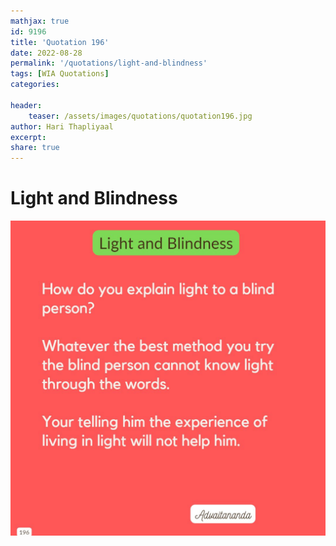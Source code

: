 ```yaml
---
mathjax: true
id: 9196
title: 'Quotation 196'
date: 2022-08-28
permalink: '/quotations/light-and-blindness'
tags: [WIA Quotations] 
categories: 

header:
    teaser: /assets/images/quotations/quotation196.jpg
author: Hari Thapliyaal 
excerpt:
share: true 
---
```


# Light and Blindness

![Light and Blindness](/assets/images/quotations/quotation196.jpg)
